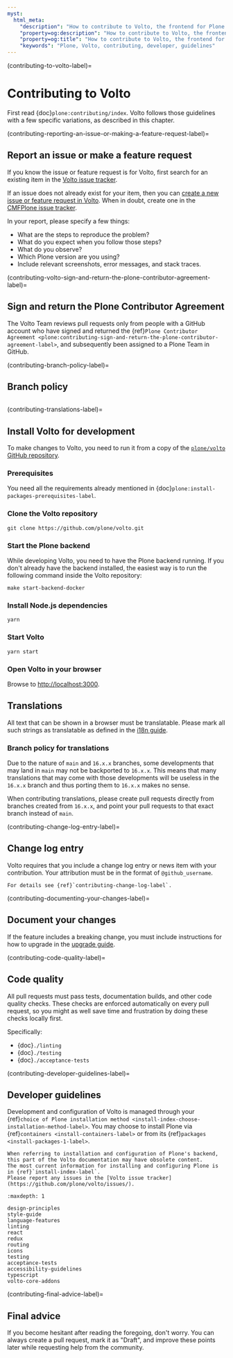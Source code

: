 ```yaml
---
myst:
  html_meta:
    "description": "How to contribute to Volto, the frontend for Plone."
    "property=og:description": "How to contribute to Volto, the frontend for Plone."
    "property=og:title": "How to contribute to Volto, the frontend for Plone."
    "keywords": "Plone, Volto, contributing, developer, guidelines"
---
```


(contributing-to-volto-label)=

# Contributing to Volto

First read {doc}`plone:contributing/index`.
Volto follows those guidelines with a few specific variations, as described in this chapter.


(contributing-reporting-an-issue-or-making-a-feature-request-label)=

## Report an issue or make a feature request

If you know the issue or feature request is for Volto, first search for an existing item in the [Volto issue tracker](https://github.com/plone/volto/issues).

If an issue does not already exist for your item, then you can [create a new issue or feature request in Volto](https://github.com/plone/volto/issues/new/choose).
When in doubt, create one in the [CMFPlone issue tracker](https://github.com/plone/Products.CMFPlone/issues).

In your report, please specify a few things:

-   What are the steps to reproduce the problem?
-   What do you expect when you follow those steps?
-   What do you observe?
-   Which Plone version are you using?
-   Include relevant screenshots, error messages, and stack traces.


(contributing-volto-sign-and-return-the-plone-contributor-agreement-label)=

## Sign and return the Plone Contributor Agreement

The Volto Team reviews pull requests only from people with a GitHub account who have signed and returned the {ref}`Plone Contributor Agreement <plone:contributing-sign-and-return-the-plone-contributor-agreement-label>`, and subsequently been assigned to a Plone Team in GitHub.


(contributing-branch-policy-label)=

## Branch policy

```{include} ./branch-policy.md
```


(contributing-translations-label)=

## Install Volto for development

To make changes to Volto, you need to run it from a copy of the [`plone/volto` GitHub repository](https://github.com/plone/volto/).

### Prerequisites

You need all the requirements already mentioned in {doc}`plone:install-packages-prerequisites-label`.

### Clone the Volto repository

```shell
git clone https://github.com/plone/volto.git
```

### Start the Plone backend

While developing Volto, you need to have the Plone backend running.
If you don't already have the backend installed,
the easiest way is to run the following command inside the Volto repository:

```shell
make start-backend-docker
```

### Install Node.js dependencies

```shell
yarn
```

### Start Volto

```
yarn start
```

### Open Volto in your browser

Browse to [http://localhost:3000](http://localhost:3000).

## Translations

All text that can be shown in a browser must be translatable.
Please mark all such strings as translatable as defined in the [i18n guide](../recipes/i18n.md).

### Branch policy for translations

Due to the nature of `main` and `16.x.x` branches, some developments that may land in `main` may not be backported to `16.x.x`. This means that many translations that may come with those developments will be useless in the `16.x.x` branch and thus porting them to `16.x.x` makes no sense.

When contributing translations, please create pull requests directly from branches created from `16.x.x`, and point your pull requests to that exact branch instead of `main`.


(contributing-change-log-entry-label)=

## Change log entry

Volto requires that you include a change log entry or news item with your contribution.
Your attribution must be in the format of `@github_username`.

```{seealso}
For details see {ref}`contributing-change-log-label`.
```


(contributing-documenting-your-changes-label)=

## Document your changes

If the feature includes a breaking change, you must include instructions for how to upgrade in the [upgrade guide](../upgrade-guide/index.md).


(contributing-code-quality-label)=

## Code quality

All pull requests must pass tests, documentation builds, and other code quality checks.
These checks are enforced automatically on every pull request, so you might as well save time and frustration by doing these checks locally first.

Specifically:

-   {doc}`./linting`
-   {doc}`./testing`
-   {doc}`./acceptance-tests`


(contributing-developer-guidelines-label)=

## Developer guidelines

Development and configuration of Volto is managed through your {ref}`choice of Plone installation method <install-index-choose-installation-method-label>`.
You may choose to install Plone via {ref}`containers <install-containers-label>` or from its {ref}`packages <install-packages-1-label>`.

```{todo}
When referring to installation and configuration of Plone's backend, this part of the Volto documentation may have obsolete content.
The most current information for installing and configuring Plone is in {ref}`install-index-label`.
Please report any issues in the [Volto issue tracker](https://github.com/plone/volto/issues/).
```

```{toctree}
:maxdepth: 1

design-principles
style-guide
language-features
linting
react
redux
routing
icons
testing
acceptance-tests
accessibility-guidelines
typescript
volto-core-addons
```


(contributing-final-advice-label)=

## Final advice

If you become hesitant after reading the foregoing, don't worry.
You can always create a pull request, mark it as "Draft", and improve these points later while requesting help from the community.
